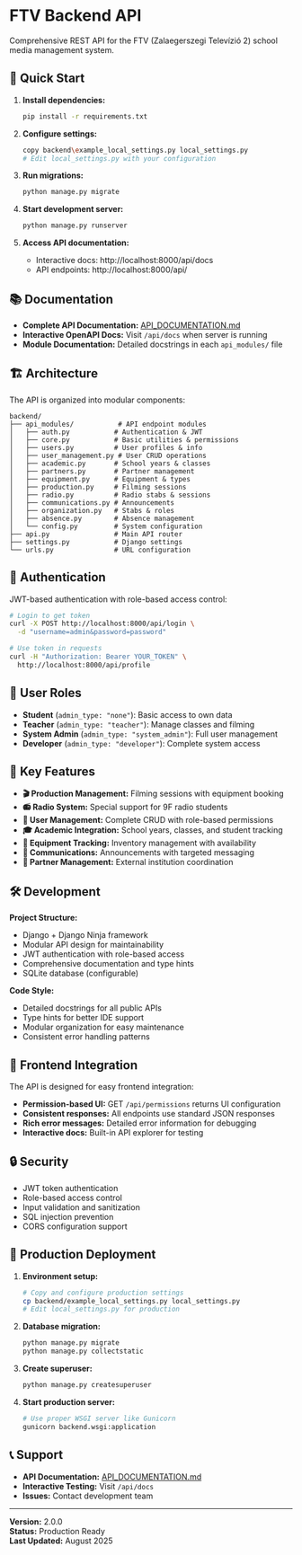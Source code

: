 # FTV Backend API

Comprehensive REST API for the FTV (Zalaegerszegi Televízió 2) school media management system.

## 🚀 Quick Start

1. **Install dependencies:**
   ```bash
   pip install -r requirements.txt
   ```

2. **Configure settings:**
   ```bash
   copy backend\example_local_settings.py local_settings.py
   # Edit local_settings.py with your configuration
   ```

3. **Run migrations:**
   ```bash
   python manage.py migrate
   ```

4. **Start development server:**
   ```bash
   python manage.py runserver
   ```

5. **Access API documentation:**
   - Interactive docs: http://localhost:8000/api/docs
   - API endpoints: http://localhost:8000/api/

## 📚 Documentation

- **Complete API Documentation:** [API_DOCUMENTATION.md](./API_DOCUMENTATION.md)
- **Interactive OpenAPI Docs:** Visit `/api/docs` when server is running
- **Module Documentation:** Detailed docstrings in each `api_modules/` file

## 🏗 Architecture

The API is organized into modular components:

```
backend/
├── api_modules/           # API endpoint modules
│   ├── auth.py           # Authentication & JWT
│   ├── core.py           # Basic utilities & permissions  
│   ├── users.py          # User profiles & info
│   ├── user_management.py # User CRUD operations
│   ├── academic.py       # School years & classes
│   ├── partners.py       # Partner management
│   ├── equipment.py      # Equipment & types
│   ├── production.py     # Filming sessions
│   ├── radio.py          # Radio stabs & sessions
│   ├── communications.py # Announcements
│   ├── organization.py   # Stabs & roles
│   ├── absence.py        # Absence management
│   └── config.py         # System configuration
├── api.py                # Main API router
├── settings.py           # Django settings
└── urls.py               # URL configuration
```

## 🔐 Authentication

JWT-based authentication with role-based access control:

```bash
# Login to get token
curl -X POST http://localhost:8000/api/login \
  -d "username=admin&password=password"

# Use token in requests  
curl -H "Authorization: Bearer YOUR_TOKEN" \
  http://localhost:8000/api/profile
```

## 👥 User Roles

- **Student** (`admin_type: "none"`): Basic access to own data
- **Teacher** (`admin_type: "teacher"`): Manage classes and filming
- **System Admin** (`admin_type: "system_admin"`): Full user management
- **Developer** (`admin_type: "developer"`): Complete system access

## 🎯 Key Features

- **🎬 Production Management:** Filming sessions with equipment booking
- **📻 Radio System:** Special support for 9F radio students  
- **👥 User Management:** Complete CRUD with role-based permissions
- **🎓 Academic Integration:** School years, classes, and student tracking
- **🔧 Equipment Tracking:** Inventory management with availability
- **📢 Communications:** Announcements with targeted messaging
- **🤝 Partner Management:** External institution coordination

## 🛠 Development

**Project Structure:**
- Django + Django Ninja framework
- Modular API design for maintainability  
- JWT authentication with role-based access
- Comprehensive documentation and type hints
- SQLite database (configurable)

**Code Style:**
- Detailed docstrings for all public APIs
- Type hints for better IDE support
- Modular organization for easy maintenance
- Consistent error handling patterns

## 📱 Frontend Integration

The API is designed for easy frontend integration:

- **Permission-based UI:** GET `/api/permissions` returns UI configuration
- **Consistent responses:** All endpoints use standard JSON responses
- **Rich error messages:** Detailed error information for debugging
- **Interactive docs:** Built-in API explorer for testing

## 🔒 Security

- JWT token authentication
- Role-based access control  
- Input validation and sanitization
- SQL injection prevention
- CORS configuration support

## 🚀 Production Deployment

1. **Environment setup:**
   ```bash
   # Copy and configure production settings
   cp backend/example_local_settings.py local_settings.py
   # Edit local_settings.py for production
   ```

2. **Database migration:**
   ```bash
   python manage.py migrate
   python manage.py collectstatic
   ```

3. **Create superuser:**
   ```bash
   python manage.py createsuperuser
   ```

4. **Start production server:**
   ```bash
   # Use proper WSGI server like Gunicorn
   gunicorn backend.wsgi:application
   ```

## 📞 Support

- **API Documentation:** [API_DOCUMENTATION.md](./API_DOCUMENTATION.md)
- **Interactive Testing:** Visit `/api/docs`
- **Issues:** Contact development team

---

**Version:** 2.0.0  
**Status:** Production Ready  
**Last Updated:** August 2025